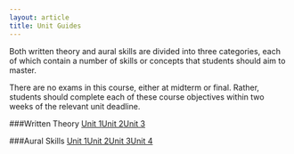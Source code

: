 ```yaml
---
layout: article
title: Unit Guides
---
```


Both written theory and aural skills are divided into three categories, each of which contain a number of skills or concepts that students should aim to master. 

There are no exams in this course, either at midterm or final. Rather, students should complete each of these course objectives within two weeks of the relevant unit deadline. 

###Written Theory
<a href="wt-unit1.html" class="btn-info">Unit 1</a><a href="wt-unit2.html" class="btn-info">Unit 2</a><a href="wt-unit3.html" class="btn-info">Unit 3</a>

###Aural Skills
<a href="as-unit1.html" class="btn-info">Unit 1</a><a href="as-unit2.html" class="btn-info">Unit 2</a><a href="as-unit3.html" class="btn-info">Unit 3</a><a href="as-unit4.html" class="btn-info">Unit 4</a>





<!--

###Fundamentals  
20 objectives -To receive an A, a student must pass 18 objectives; B, 16; C, 14; 12, D 

###Music Analysis
10 objectives - To receive an A, a student must pass 9 objectives; B, 8; C, 7; 8, D 

###Composition 
6 objectives - To receive an A, a student must pass 6 objectives; B, 5; C, 4.5; 4, D

###Performance Skills  
14 objectives - To receive an A, a student must pass 13 objectives; B, 11.5; C, 10.5; 9, D

###Dictation Skills  
12 objectives - To receive an A, a student must pass 11 objectives; B, 10; C, 8.5; 7.5, D 

###Keyboard Skills  
10 objectives - To receive an A, a student must pass 9 objectives; B, 8; C, 7; 8, D

--> 

